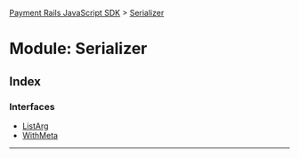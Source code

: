 [Payment Rails JavaScript SDK](../README.md) > [Serializer](../modules/serializer.md)



# Module: Serializer

## Index

### Interfaces

* [ListArg](../interfaces/serializer.listarg.md)
* [WithMeta](../interfaces/serializer.withmeta.md)



---
